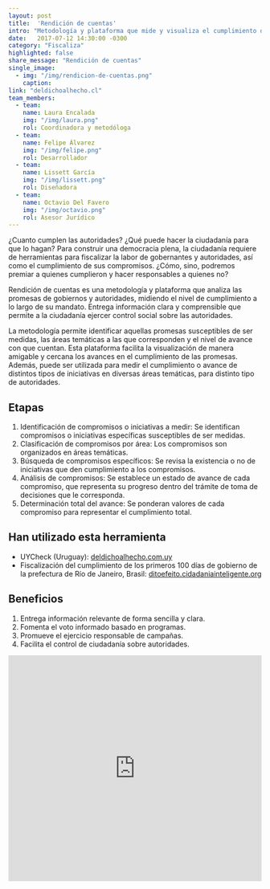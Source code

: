 ```yaml
---
layout: post
title:  'Rendición de cuentas'
intro: "Metodología y plataforma que mide y visualiza el cumplimiento de promesas de autoridades."
date:   2017-07-12 14:30:00 -0300
category: "Fiscaliza"
highlighted: false
share_message: "Rendición de cuentas"
single_image:
  - img: "/img/rendicion-de-cuentas.png"
    caption:
link: "deldichoalhecho.cl"
team_members:
  - team:
    name: Laura Encalada
    img: "/img/laura.png"
    rol: Coordinadora y metodóloga
  - team:
    name: Felipe Álvarez
    img: "/img/felipe.png"
    rol: Desarrollador
  - team:
    name: Lissett García
    img: "/img/lissett.png"
    rol: Diseñadora
  - team:
    name: Octavio Del Favero
    img: "/img/octavio.png"
    rol: Asesor Jurídico
---
```

¿Cuanto cumplen las autoridades? ¿Qué puede hacer la ciudadanía para que lo hagan? Para construir una democracia plena, la ciudadanía requiere de herramientas para fiscalizar la labor de gobernantes y autoridades, así como el cumplimiento de sus compromisos. ¿Cómo, sino, podremos premiar a quienes cumplieron y hacer responsables a quienes no?

Rendición de cuentas es una metodología y plataforma que analiza las promesas de gobiernos y autoridades, midiendo el nivel de cumplimiento a lo largo de su mandato. Entrega información clara y comprensible que permite a la ciudadanía ejercer control social sobre las autoridades.

La metodología permite identificar aquellas promesas susceptibles de ser medidas, las áreas temáticas a las que corresponden y el nivel de avance con que cuentan. Esta plataforma facilita la visualización de manera amigable y cercana los avances en el cumplimiento de las promesas. Además, puede ser utilizada para medir el cumplimiento o avance de distintos tipos de iniciativas en diversas áreas temáticas, para distinto tipo de autoridades.

## Etapas
1. Identificación de compromisos o iniciativas a medir:  Se identifican compromisos o iniciativas específicas susceptibles de ser medidas.
2. Clasificación de compromisos por área: Los compromisos son organizados en áreas temáticas.
3. Búsqueda de compromisos específicos: Se revisa la existencia o no de iniciativas que den cumplimiento a los compromisos.
4. Análisis de compromisos: Se establece un estado de avance de cada compromiso, que representa su progreso dentro del trámite de toma de decisiones que le corresponda.
5. Determinación total del avance: Se ponderan valores de cada compromiso para representar el cumplimiento total.

## Han utilizado esta herramienta
- UYCheck (Uruguay): [deldichoalhecho.com.uy](http://deldichoalhecho.com.uy)
- Fiscalización del cumplimiento de los primeros 100 días de gobierno de la prefectura de Río de Janeiro, Brasil: [ditoefeito.cidadaniainteligente.org](https://ditoefeito.cidadaniainteligente.org/)

## Beneficios

1. Entrega información relevante de forma sencilla y clara.
2. Fomenta el voto informado basado en programas.
3. Promueve el ejercicio responsable de campañas.
4. Facilita el control de ciudadanía sobre autoridades.  

<iframe width="100%" height="450" src="https://www.youtube.com/embed/ntAyD1bU6bU?rel=0&amp;showinfo=0" frameborder="0" allow="autoplay; encrypted-media" allowfullscreen></iframe>

